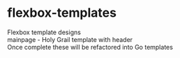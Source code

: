 # flexbox-templates
Flexbox template designs <br>
    mainpage - Holy Grail template with header <br>
Once complete these will be refactored into Go templates
